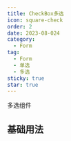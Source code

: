```yaml
---
title: CheckBox多选
icon: square-check
order: 2
date: 2023-08-024
category:
  - Form
tag:
  - Form
  - 单选
  - 多选
sticky: true
star: true
---
```


多选组件

<!-- more -->

## 基础用法


